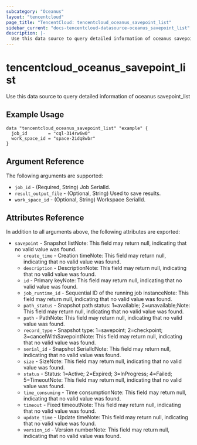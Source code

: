 ```yaml
---
subcategory: "Oceanus"
layout: "tencentcloud"
page_title: "TencentCloud: tencentcloud_oceanus_savepoint_list"
sidebar_current: "docs-tencentcloud-datasource-oceanus_savepoint_list"
description: |-
  Use this data source to query detailed information of oceanus savepoint_list
---
```


# tencentcloud_oceanus_savepoint_list

Use this data source to query detailed information of oceanus savepoint_list

## Example Usage

```hcl
data "tencentcloud_oceanus_savepoint_list" "example" {
  job_id        = "cql-314rw6w0"
  work_space_id = "space-2idq8wbr"
}
```

## Argument Reference

The following arguments are supported:

* `job_id` - (Required, String) Job SerialId.
* `result_output_file` - (Optional, String) Used to save results.
* `work_space_id` - (Optional, String) Workspace SerialId.

## Attributes Reference

In addition to all arguments above, the following attributes are exported:

* `savepoint` - Snapshot listNote: This field may return null, indicating that no valid value was found.
  * `create_time` - Creation timeNote: This field may return null, indicating that no valid value was found.
  * `description` - DescriptionNote: This field may return null, indicating that no valid value was found.
  * `id` - Primary keyNote: This field may return null, indicating that no valid value was found.
  * `job_runtime_id` - Sequential ID of the running job instanceNote: This field may return null, indicating that no valid value was found.
  * `path_status` - Snapshot path status: 1=available; 2=unavailable;Note: This field may return null, indicating that no valid value was found.
  * `path` - PathNote: This field may return null, indicating that no valid value was found.
  * `record_type` - Snapshot type: 1=savepoint; 2=checkpoint; 3=cancelWithSavepointNote: This field may return null, indicating that no valid value was found.
  * `serial_id` - Snapshot SerialIdNote: This field may return null, indicating that no valid value was found.
  * `size` - SizeNote: This field may return null, indicating that no valid value was found.
  * `status` - Status: 1=Active; 2=Expired; 3=InProgress; 4=Failed; 5=TimeoutNote: This field may return null, indicating that no valid value was found.
  * `time_consuming` - Time consumptionNote: This field may return null, indicating that no valid value was found.
  * `timeout` - Fixed timeoutNote: This field may return null, indicating that no valid value was found.
  * `update_time` - Update timeNote: This field may return null, indicating that no valid value was found.
  * `version_id` - Version numberNote: This field may return null, indicating that no valid value was found.



